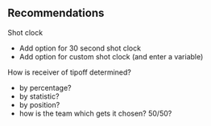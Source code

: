 
## Recommendations ##

Shot clock
- Add option for 30 second shot clock
- Add option for custom shot clock (and enter a variable)

How is receiver of tipoff determined?
- by percentage?
- by statistic?
- by position?
- how is the team which gets it chosen? 50/50?
